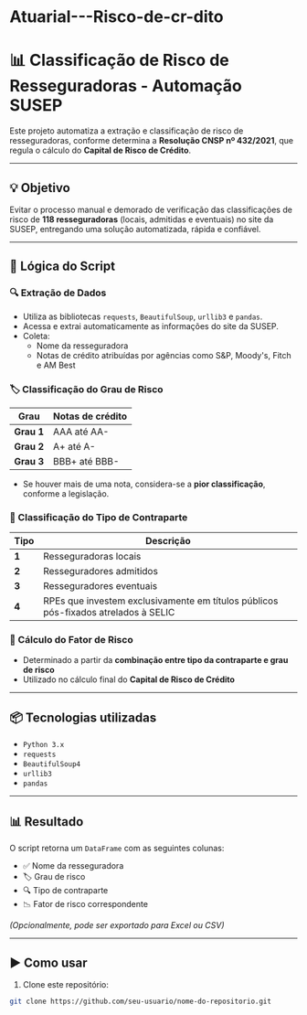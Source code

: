# Atuarial---Risco-de-cr-dito

# 📊 Classificação de Risco de Resseguradoras - Automação SUSEP

Este projeto automatiza a extração e classificação de risco de resseguradoras, conforme determina a **Resolução CNSP nº 432/2021**, que regula o cálculo do **Capital de Risco de Crédito**.

---

## 💡 Objetivo

Evitar o processo manual e demorado de verificação das classificações de risco de **118 resseguradoras** (locais, admitidas e eventuais) no site da SUSEP, entregando uma solução automatizada, rápida e confiável.

---

## 🧠 Lógica do Script

### 🔍 Extração de Dados
- Utiliza as bibliotecas `requests`, `BeautifulSoup`, `urllib3` e `pandas`.
- Acessa e extrai automaticamente as informações do site da SUSEP.
- Coleta:
  - Nome da resseguradora
  - Notas de crédito atribuídas por agências como S&P, Moody's, Fitch e AM Best

### 🏷️ Classificação do Grau de Risco

| Grau | Notas de crédito |
|------|------------------|
| **Grau 1** | AAA até AA- |
| **Grau 2** | A+ até A- |
| **Grau 3** | BBB+ até BBB- |

- Se houver mais de uma nota, considera-se a **pior classificação**, conforme a legislação.

### 🧾 Classificação do Tipo de Contraparte

| Tipo | Descrição |
|------|-----------|
| **1** | Resseguradoras locais |
| **2** | Resseguradores admitidos |
| **3** | Resseguradores eventuais |
| **4** | RPEs que investem exclusivamente em títulos públicos pós-fixados atrelados à SELIC |

### 🧮 Cálculo do Fator de Risco
- Determinado a partir da **combinação entre tipo da contraparte e grau de risco**
- Utilizado no cálculo final do **Capital de Risco de Crédito**

---

## 📦 Tecnologias utilizadas
- `Python 3.x`
- `requests`
- `BeautifulSoup4`
- `urllib3`
- `pandas`

---

## 📊 Resultado

O script retorna um `DataFrame` com as seguintes colunas:

- ✅ Nome da resseguradora  
- 🏷️ Grau de risco  
- 🔍 Tipo de contraparte  
- 📉 Fator de risco correspondente  

*(Opcionalmente, pode ser exportado para Excel ou CSV)*

---

## ▶️ Como usar

1. Clone este repositório:
```bash
git clone https://github.com/seu-usuario/nome-do-repositorio.git
